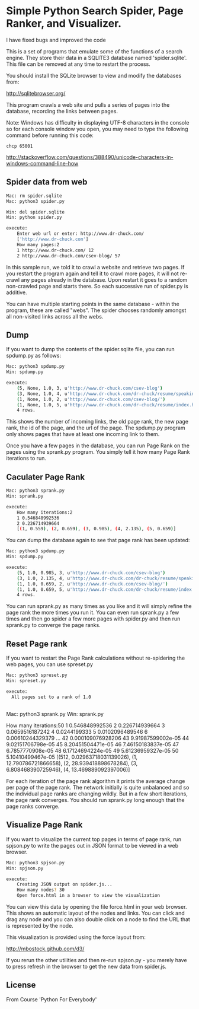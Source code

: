 #  Simple Python Search Spider, Page Ranker, and Visualizer.

I have fixed bugs and improved the code

This is a set of programs that emulate some of the functions of a 
search engine. They store their data in a SQLITE3 database named
'spider.sqlite'. This file can be removed at any time to restart the
process.

You should install the SQLite browser to view and modify 
the databases from:

http://sqlitebrowser.org/

This program crawls a web site and pulls a series of pages into the
database, recording the links between pages.

Note: Windows has difficulty in displaying UTF-8 characters
in the console so for each console window you open, you may need
to type the following command before running this code:

    chcp 65001

http://stackoverflow.com/questions/388490/unicode-characters-in-windows-command-line-how

## Spider data from web

```bash
Mac: rm spider.sqlite
Mac: python3 spider.py

Win: del spider.sqlite
Win: python spider.py

execute:
    Enter web url or enter: http://www.dr-chuck.com/
    ['http://www.dr-chuck.com']
    How many pages:2
    1 http://www.dr-chuck.com/ 12
    2 http://www.dr-chuck.com/csev-blog/ 57
```

In this sample run, we told it to crawl a website and retrieve two 
pages. If you restart the program again and tell it to crawl more
pages, it will not re-crawl any pages already in the database. Upon 
restart it goes to a random non-crawled page and starts there. So 
each successive run of spider.py is additive.

You can have multiple starting points in the same database -
within the program, these are called "webs". The spider
chooses randomly amongst all non-visited links across all
the webs.

## Dump

If you want to dump the contents of the spider.sqlite file, you can 
run spdump.py as follows:

```bash
Mac: python3 spdump.py 
Win: spdump.py

execute:
    (5, None, 1.0, 3, u'http://www.dr-chuck.com/csev-blog')
    (3, None, 1.0, 4, u'http://www.dr-chuck.com/dr-chuck/resume/speaking.htm')
    (1, None, 1.0, 2, u'http://www.dr-chuck.com/csev-blog/')
    (1, None, 1.0, 5, u'http://www.dr-chuck.com/dr-chuck/resume/index.htm')
    4 rows.
```

This shows the number of incoming links, the old page rank, the new page
rank, the id of the page, and the url of the page. The spdump.py program
only shows pages that have at least one incoming link to them.

Once you have a few pages in the database, you can run Page Rank on the
pages using the sprank.py program. You simply tell it how many Page
Rank iterations to run.

## Caculater Page Rank

```bash
Mac: python3 sprank.py 
Win: sprank.py 

execute:
    How many iterations:2
    1 0.546848992536
    2 0.226714939664
    [(1, 0.559), (2, 0.659), (3, 0.985), (4, 2.135), (5, 0.659)]
```

You can dump the database again to see that page rank has been updated:

```bash
Mac: python3 spdump.py
Win: spdump.py

execute:
    (5, 1.0, 0.985, 3, u'http://www.dr-chuck.com/csev-blog')
    (3, 1.0, 2.135, 4, u'http://www.dr-chuck.com/dr-chuck/resume/speaking.htm')
    (1, 1.0, 0.659, 2, u'http://www.dr-chuck.com/csev-blog/')
    (1, 1.0, 0.659, 5, u'http://www.dr-chuck.com/dr-chuck/resume/index.htm')
    4 rows.
```

You can run sprank.py as many times as you like and it will simply refine
the page rank the more times you run it.  You can even run sprank.py a few times
and then go spider a few more pages with spider.py and then run sprank.py
to converge the page ranks.


## Reset Page rank

If you want to restart the Page Rank calculations without re-spidering the 
web pages, you can use spreset.py

```bash
Mac: python3 spreset.py 
Win: spreset.py 

execute:
  All pages set to a rank of 1.0
```

##
Mac: python3 sprank.py 
Win: sprank.py 

How many iterations:50
1 0.546848992536
2 0.226714939664
3 0.0659516187242
4 0.0244199333
5 0.0102096489546
6 0.00610244329379
...
42 0.000109076928206
43 9.91987599002e-05
44 9.02151706798e-05
45 8.20451504471e-05
46 7.46150183837e-05
47 6.7857770908e-05
48 6.17124694224e-05
49 5.61236959327e-05
50 5.10410499467e-05
[(512, 0.02963718031139026), (1, 12.790786721866658), (2, 28.939418898678284), (3, 6.808468390725946), (4, 13.469889092397006)]

For each iteration of the page rank algorithm it prints the average
change per page of the page rank. The network initially is quite 
unbalanced and so the individual page ranks are changing wildly.
But in a few short iterations, the page rank converges.  You 
should run sprank.py long enough that the page ranks converge.

## Visualize Page Rank

If you want to visualize the current top pages in terms of page rank,
run spjson.py to write the pages out in JSON format to be viewed in a
web browser.

```bash
Mac: python3 spjson.py 
Win: spjson.py 

execute:
    Creating JSON output on spider.js...
    How many nodes? 30
    Open force.html in a browser to view the visualization
```

You can view this data by opening the file force.html in your web browser.  
This shows an automatic layout of the nodes and links. You can click and 
drag any node and you can also double click on a node to find the URL
that is represented by the node.

This visualization is provided using the force layout from:

http://mbostock.github.com/d3/

If you rerun the other utilities and then re-run spjson.py - you merely
have to press refresh in the browser to get the new data from spider.js.

## License
From Course 'Python For Everybody'